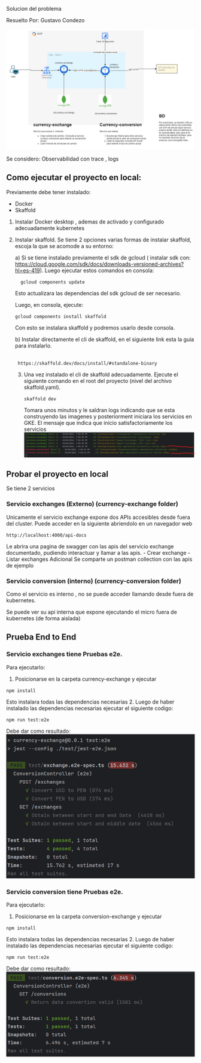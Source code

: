 Solucion del problema

Resuelto Por: Gustavo Condezo

![Diagrama Solucion](diagrama_componentes_v1.jpg)

Se considero:
Observabilidad con trace , logs

## Como ejecutar el proyecto en local:

Previamente debe tener instalado:
- Docker
- Skaffold

1. Instalar Docker desktop , ademas de activado y configurado adecuadamente kubernetes
2. Instalar skaffold. Se tiene 2 opciones varias formas de instalar skaffold, escoja la que se acomode a su entorno:

    a) Si se tiene instalado previamente el sdk de gcloud ( instalar sdk con: https://cloud.google.com/sdk/docs/downloads-versioned-archives?hl=es-419).
         Luego ejecutar estos comandos en consola:

    ```shell
      gcloud components update
    ```
             
      Esto actualizara las dependencias del sdk gcloud de ser necesario.
            
      Luego, en consola, ejecute:
            
    ````shell
    gcloud components install skaffold

    ````
    Con esto se instalara skaffold y podremos usarlo desde consola.
        
    b) Instalar directamente el cli de skaffold, en el siguiente link esta la guia para instalarlo.
            
      ````

       https://skaffold.dev/docs/install/#standalone-binary

      ````
   3. Una vez instalado el cli de skaffold adecuadamente. Ejecute el siguiente comando en el root del proyecto (nivel del archivo skaffold.yaml).
       ````shell
       skaffold dev
       ````
       Tomara unos minutos y le saldran logs indicando que se esta construyendo las imagenes y posteriorment iniciara los servicios en GKE.
       El mensaje que indica que inicio satisfactoriamente los servicios
        ![img.png](img-started.png)

## Probar el proyecto en local
Se tiene 2 servicios

### Servicio exchanges (Externo) (currency-exchange folder)
Unicamente el servicio exchange expone dos APIs accesibles desde fuera del cluster.
Puede acceder en la siguiente abriendolo en un navegador web

````
http://localhost:4000/api-docs
````
Le abrira una pagina de swagger con las apis del servicio exchange documentado, pudiendo interactuar y llamar a las apis.
    - Crear exchange
    - Listar exchanges
Adicional Se comparte un postman collection con las apis de ejemplo

### Servicio conversion (interno) (currency-conversion folder)
Como el servicio es interno , no se puede acceder llamando desde fuera de kubernetes.

Se puede ver su api interna que expone ejecutando el micro fuera de kubernetes (de forma aislada)

## Prueba End to End
### Servicio exchanges tiene Pruebas e2e.
Para ejecutarlo:
1. Posicionarse en la carpeta currency-exchange y ejecutar
````shell
npm install
````
Esto instalara todas las dependencias necesarias
2. Luego de haber instalado las dependencias necesarias ejecutar el siguiente codigo:
````shell
npm run test:e2e
````
Debe dar como resultado:
![img.png](img-test-exchange.png)

### Servicio conversion tiene Pruebas e2e.
Para ejecutarlo:
1. Posicionarse en la carpeta conversion-exchange y ejecutar
````shell
npm install
````
Esto instalara todas las dependencias necesarias
2. Luego de haber instalado las dependencias necesarias ejecutar el siguiente codigo:
````shell
npm run test:e2e
````
Debe dar como resultado:
![img.png](img-test-conversion.png)

